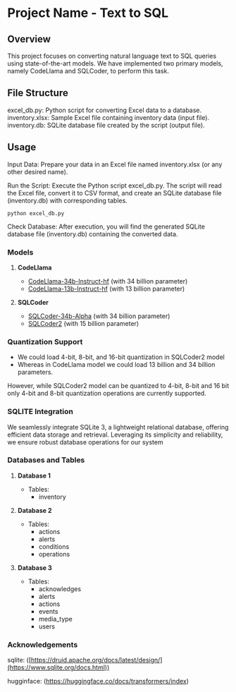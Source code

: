 # Project Name - Text to SQL

## Overview

This project focuses on converting natural language text to SQL queries using state-of-the-art models. We have implemented two primary models, namely CodeLlama and SQLCoder, to perform this task.

## File Structure
excel_db.py: Python script for converting Excel data to a database.
inventory.xlsx: Sample Excel file containing inventory data (input file).
inventory.db: SQLite database file created by the script (output file).

## Usage
Input Data: Prepare your data in an Excel file named inventory.xlsx (or any other desired name).

Run the Script: Execute the Python script excel_db.py. The script will read the Excel file, convert it to CSV format, and create an SQLite database file (inventory.db) with corresponding tables.

```
python excel_db.py
```
Check Database: After execution, you will find the generated SQLite database file (inventory.db) containing the converted data.

### Models

1. **CodeLlama**
   - [CodeLlama-34b-Instruct-hf](https://huggingface.co/codellama/CodeLlama-34b-Instruct-hf) (with 34 billion parameter)
   - [CodeLlama-13b-Instruct-hf](https://huggingface.co/codellama/CodeLlama-13b-Instruct-hf) (with 13 billion parameter)

2. **SQLCoder**
   - [SQLCoder-34b-Alpha](https://huggingface.co/defog/sqlcoder-34b-alpha) (with 34 billion parameter)
   - [SQLCoder2](https://huggingface.co/defog/sqlcoder2) (with 15 billion parameter)

### Quantization Support

- We could load 4-bit, 8-bit, and 16-bit quantization in SQLCoder2 model
- Whereas in CodeLlama model we could load 13 billion and 34 billion parameters.

However, while SQLCoder2 model can be quantized to 4-bit, 8-bit and 16 bit only 4-bit and 8-bit quantization operations are currently supported.

### SQLITE Integration

We seamlessly integrate SQLite 3, a lightweight relational database, offering efficient data storage and retrieval. Leveraging its simplicity and reliability, we ensure robust database operations for our system

### Databases and Tables

1. **Database 1**
   - Tables:
     - inventory
     
2. **Database 2**
   - Tables:
     - actions
     - alerts
     - conditions
     - operations

3. **Database 3**
   - Tables:
     - acknowledges
     - alerts
     - actions
     - events
     - media_type
     - users
    

### Acknowledgements

sqlite: ([https://druid.apache.org/docs/latest/design/](https://www.sqlite.org/docs.html))

hugginface: (https://huggingface.co/docs/transformers/index)




